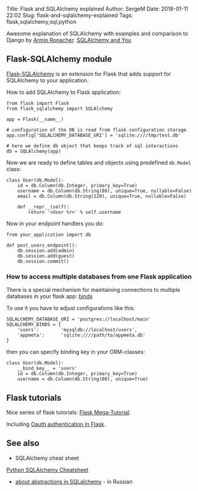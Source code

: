Title: Flask and SQLAlchemy explained
Author: SergeM
Date: 2018-01-11 22:02
Slug: flask-and-sqlalchemy-explained
Tags: flask,sqlalchemy,sql,python



Awesome explanation of SQLAlchemy with examples and comparison to Django by [Armin Ronacher](http://lucumr.pocoo.org/about/): 
[SQLAlchemy and You](http://lucumr.pocoo.org/2011/7/19/sqlachemy-and-you/)

## Flask-SQLAlchemy module
[Flask-SQLAlchemy](http://flask-sqlalchemy.pocoo.org) is an extension for Flask that adds support for SQLAlchemy to your application.

How to add SQLAlchemy to Flask application:
```
from flask import Flask
from flask_sqlalchemy import SQLAlchemy

app = Flask(__name__)

# configuration of the DB is read from flask configuration storage
app.config['SQLALCHEMY_DATABASE_URI'] = 'sqlite:////tmp/test.db'

# here we define db object that keeps track of sql interactions
db = SQLAlchemy(app) 
```

Now we are ready to define tables and objects using predefined `db.Model` class:
```
class User(db.Model):
    id = db.Column(db.Integer, primary_key=True)
    username = db.Column(db.String(80), unique=True, nullable=False)
    email = db.Column(db.String(120), unique=True, nullable=False)

    def __repr__(self):
        return '<User %r>' % self.username
```


Now in your endpoint handlers you do:

```
from your_application import db

def post_users_endpoint():
    db.session.add(admin)
    db.session.add(guest)
    db.session.commit()
```


### How to access multiple databases from one Flask application

There is a special mechanism for maintaining connections to multiple databases in your flask app: [binds](http://flask-sqlalchemy.pocoo.org/2.3/binds/)

To use it you have to adjust configurations like this:
```
SQLALCHEMY_DATABASE_URI = 'postgres://localhost/main'
SQLALCHEMY_BINDS = {
    'users':        'mysqldb://localhost/users',
    'appmeta':      'sqlite:////path/to/appmeta.db'
}
```
then you can specify binding key in your ORM-classes:
```
class User(db.Model):
    __bind_key__ = 'users'
    id = db.Column(db.Integer, primary_key=True)
    username = db.Column(db.String(80), unique=True)
```


## Flask tutorials
Nice series of flask tutorials: [Flask Mega-Tutorial](https://blog.miguelgrinberg.com/post/the-flask-mega-tutorial-part-v-user-logins).

Including [Oauth authentication In Flask](https://blog.miguelgrinberg.com/post/oauth-authentication-with-flask).


## See also 
* SQLAlchemy cheat sheet

[Python SQLAlchemy Cheatsheet](https://www.pythonsheets.com/notes/python-sqlalchemy.html)

* [about abstractions in SQLalchemy](https://habr.com/company/qrator/blog/430818/) - in Russian
